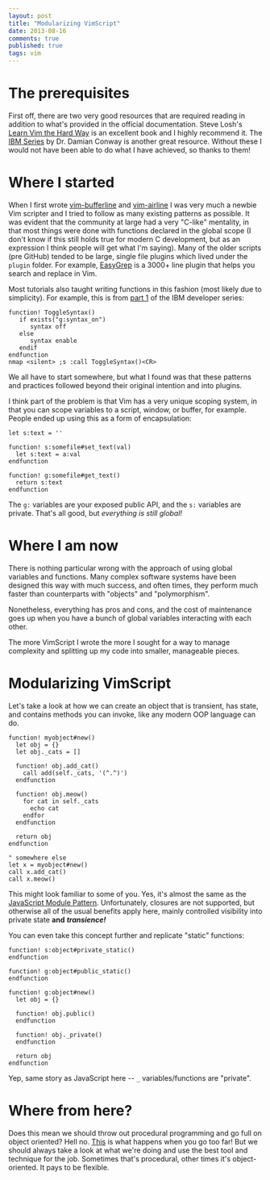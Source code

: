 ```yaml
---
layout: post
title: "Modularizing VimScript"
date: 2013-08-16
comments: true
published: true
tags: vim
---
```


# The prerequisites

First off, there are two very good resources that are required reading in addition to what's provided in the official documentation.  Steve Losh's [Learn Vim the Hard Way][1] is an excellent book and I highly recommend it.  The [IBM Series][2] by Dr. Damian Conway is another great resource.  Without these I would not have been able to do what I have achieved, so thanks to them!

# Where I started

When I first wrote [vim-bufferline][5] and [vim-airline][6] I was very much a newbie Vim scripter and I tried to follow as many existing patterns as possible.  It was evident that the community at large had a very "C-like" mentality, in that most things were done with functions declared in the global scope (I don't know if this still holds true for modern C development, but as an expression I think people will get what I'm saying).  Many of the older scripts (pre GitHub) tended to be large, single file plugins which lived under the `plugin` folder.  For example, [EasyGrep][3] is a 3000+ line plugin that helps you search and replace in Vim.

<!--more-->

Most tutorials also taught writing functions in this fashion (most likely due to simplicity).  For example, this is from [part 1][2] of the IBM developer series:

``` vim
function! ToggleSyntax()
   if exists("g:syntax_on")
      syntax off
   else
      syntax enable
   endif
endfunction
nmap <silent> ;s :call ToggleSyntax()<CR>
```

We all have to start somewhere, but what I found was that these patterns and practices followed beyond their original intention and into plugins.

I think part of the problem is that Vim has a very unique scoping system, in that you can scope variables to a script, window, or buffer, for example.  People ended up using this as a form of encapsulation:

``` vim
let s:text = ''

function! s:somefile#set_text(val)
  let s:text = a:val
endfunction

function! g:somefile#get_text()
  return s:text
endfunction
```

The `g:` variables are your exposed public API, and the `s:` variables are private.  That's all good, but *everything is still global!*

# Where I am now

There is nothing particular wrong with the approach of using global variables and functions.  Many complex software systems have been designed this way with much success, and often times, they perform much faster than counterparts with "objects" and "polymorphism".

Nonetheless, everything has pros and cons, and the cost of maintenance goes up when you have a bunch of global variables interacting with each other.

The more VimScript I wrote the more I sought for a way to manage complexity and splitting up my code into smaller, manageable pieces.

# Modularizing VimScript

Let's take a look at how we can create an object that is transient, has state, and contains methods you can invoke, like any modern OOP language can do.

``` vim
function! myobject#new()
  let obj = {}
  let obj._cats = []

  function! obj.add_cat()
    call add(self._cats, '(^.^)')
  endfunction

  function! obj.meow()
    for cat in self._cats
      echo cat
    endfor
  endfunction

  return obj
endfunction

" somewhere else
let x = myobject#new()
call x.add_cat()
call x.meow()
```

This might look familiar to some of you.  Yes, it's almost the same as the [JavaScript Module Pattern][4].  Unfortunately, closures are not supported, but otherwise all of the usual benefits apply here, mainly controlled visibility into private state **and** ***transience!***

You can even take this concept further and replicate "static" functions:

``` vim
function! s:object#private_static()
endfunction

function! g:object#public_static()
endfunction

function! g:object#new()
  let obj = {}

  function! obj.public()
  endfunction

  function! obj._private()
  endfunction

  return obj
endfunction
```

Yep, same story as JavaScript here -- `_` variables/functions are "private".

# Where from here?

Does this mean we should throw out procedural programming and go full on object oriented?  Hell no.  [This][7] is what happens when you go too far!  But we should always take a look at what we're doing and use the best tool and technique for the job.  Sometimes that's procedural, other times it's object-oriented.  It pays to be flexible.

[1]: http://learnvimscriptthehardway.stevelosh.com/
[2]: http://www.ibm.com/developerworks/library/l-vim-script-1/
[3]: http://www.vim.org/scripts/script.php?script_id=2438
[4]: https://www.google.com/search?q=javascript+module+pattern
[5]: https://github.com/bling/vim-bufferline
[6]: https://github.com/bling/vim-airline
[7]: http://static.springsource.org/spring/docs/2.5.x/api/org/springframework/aop/framework/AbstractSingletonProxyFactoryBean.html
